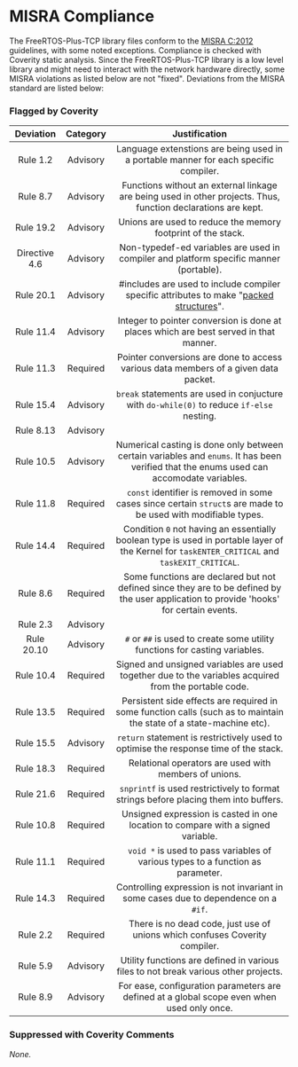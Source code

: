 # MISRA Compliance

The FreeRTOS-Plus-TCP library files conform to the [MISRA C:2012](https://www.misra.org.uk/MISRAHome/MISRAC2012/tabid/196/Default.aspx)
guidelines, with some noted exceptions. Compliance is checked with Coverity static analysis.
Since the FreeRTOS-Plus-TCP library is a low level library and might need to interact with the network hardware directly, some MISRA violations as listed below are not "fixed".
Deviations from the MISRA standard are listed below:

### Flagged by Coverity
| Deviation | Category | Justification |
| :-: | :-: | :-: |
| Rule 1.2 | Advisory | Language extenstions are being used in a portable manner for each specific compiler. |
| Rule 8.7 | Advisory | Functions without an external linkage are being used in other projects. Thus, function declarations are kept. |
| Rule 19.2 | Advisory | Unions are used to reduce the memory footprint of the stack. |
| Directive 4.6 | Advisory | Non-typedef-ed variables are used in compiler and platform specific manner (portable). |
| Rule 20.1 | Advisory | #includes are used to include compiler specific attributes to make "[packed structures](https://en.wikipedia.org/wiki/Data_structure_alignment)". |
| Rule 11.4 | Advisory | Integer to pointer conversion is done at places which are best served in that manner. |
| Rule 11.3 | Required | Pointer conversions are done to access various data members of a given data packet. |
| Rule 15.4 | Advisory | `break` statements are used in conjucture with `do-while(0)` to reduce `if-else` nesting. |
| Rule 8.13 | Advisory |  |
| Rule 10.5 | Advisory | Numerical casting is done only between certain variables and `enums`. It has been verified that the enums used can accomodate variables. |
| Rule 11.8 | Required | `const` identifier is removed in some cases since certain `struct`s are made to be used with modifiable types. |
| Rule 14.4 | Required | Condition `0` not having an essentially boolean type is used in portable layer of the Kernel for `taskENTER_CRITICAL` and `taskEXIT_CRITICAL`. |
| Rule 8.6 | Required | Some functions are declared but not defined since they are to be defined by the user application to provide 'hooks' for certain events. |
| Rule 2.3 | Advisory |  |
| Rule 20.10 | Advisory | `#` or `##` is used to create some utility functions for casting variables.  |
| Rule 10.4 | Required | Signed and unsigned variables are used together due to the variables acquired from the portable code. |
| Rule 13.5 | Required | Persistent side effects are required in some function calls (such as to maintain the state of a state-machine etc). |
| Rule 15.5 | Advisory | `return` statement is restrictively used to optimise the response time of the stack. |
| Rule 18.3 | Required | Relational operators are used with members of unions. |
| Rule 21.6 | Required | `snprintf` is used restrictively to format strings before placing them into buffers. |
| Rule 10.8 | Required | Unsigned expression is casted in one location to compare with a signed variable.  |
| Rule 11.1 | Required | `void *` is used to pass variables of various types to a function as parameter. |
| Rule 14.3 | Required | Controlling expression is not invariant in some cases due to dependence on a `#if`. |
| Rule 2.2 | Required | There is no dead code, just use of unions which confuses Coverity compiler. |
| Rule 5.9 | Advisory | Utility functions are defined in various files to not break various other projects. |
| Rule 8.9 | Advisory | For ease, configuration parameters are defined at a global scope even when used only once. |


### Suppressed with Coverity Comments
*None.*
